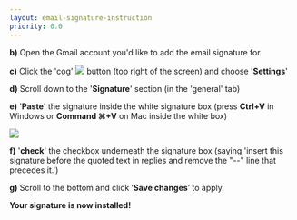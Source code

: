 ```yaml
---
layout: email-signature-instruction
priority: 0.0
---
```


**b)** Open the Gmail account you'd like to add the email signature for

**c)** Click the 'cog' <a href="{{site.url}}{% asset_path email-signature/cog.jpg %}" target="_blank"><img src="{{site.url}}{% asset_path email-signature/cog.jpg %}"></a> button (top right of the screen) and choose '**Settings**'

**d)** Scroll down to the '**Signature**' section (in the 'general' tab)

**e)** '**Paste**' the signature inside the white signature box (press **Ctrl+V** in Windows or **Command &#8984;+V** on Mac inside the white box) 

<a href="{{site.url}}{% asset_path email-signature/signature-box-tick.jpg %}" target="_blank"><img src="{{site.url}}{% asset_path email-signature/signature-box-tick.jpg %}"></a>

**f)** '**check**' the checkbox underneath the signature box (saying 'insert this signature before the quoted text in replies and remove the "--" line that precedes it.')

**g)** Scroll to the bottom and click ‘**Save changes**’ to apply.

**Your signature is now installed!**
